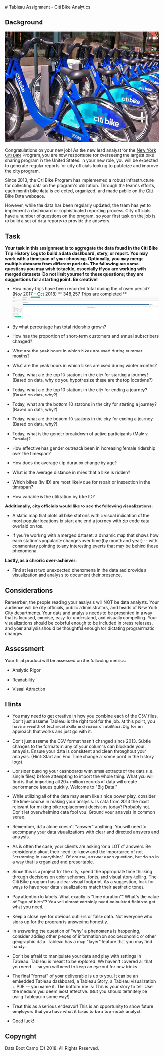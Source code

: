 ﻿﻿﻿# Tableau Assignment - Citi Bike Analytics

## Background

![Citi-Bikes](Images/citi-bike-station-bikes.jpg)

Congratulations on your new job! As the new lead analyst for the [New York Citi Bike](https://en.wikipedia.org/wiki/Citi_Bike) Program, you are now responsible for overseeing the largest bike sharing program in the United States. In your new role, you will be expected to generate regular reports for city officials looking to publicize and improve the city program.

Since 2013, the Citi Bike Program has implemented a robust infrastructure for collecting data on the program's utilization. Through the team's efforts, each month bike data is collected, organized, and made public on the [Citi Bike Data](https://www.citibikenyc.com/system-data) webpage.

However, while the data has been regularly updated, the team has yet to implement a dashboard or sophisticated reporting process. City officials have a number of questions on the program, so your first task on the job is to build a set of data reports to provide the answers. 

## Task

**Your task in this assignment is to aggregate the data found in the Citi Bike Trip History Logs to build a data dashboard, story, or report.  You may work with a timespan of your choosing. Optionally, you may merge multiple datasets from different periods. The following are some questions you may wish to tackle, especially if you are working with merged datasets. Do not limit yourself to these questions; they are suggestions for a starting point. Be creative!**

* How many trips have been recorded total during the chosen period? (Nov 2017 - Oct 2018)
** 348,257 Trips are completed
**![Number-of-Records](Images/Number-of-Records.PNG)




* By what percentage has total ridership grown? 

* How has the proportion of short-term customers and annual subscribers changed?

* What are the peak hours in which bikes are used during summer months? 

* What are the peak hours in which bikes are used during winter months?

* Today, what are the top 10 stations in the city for starting a journey? (Based on data, why do you hypothesize these are the top locations?)

* Today, what are the top 10 stations in the city for ending a journey? (Based on data, why?)

* Today, what are the bottom 10 stations in the city for starting a journey? (Based on data, why?)

* Today, what are the bottom 10 stations in the city for ending a journey (Based on data, why?)

* Today, what is the gender breakdown of active participants (Male v. Female)?

* How effective has gender outreach been in increasing female ridership over the timespan?

* How does the average trip duration change by age?

* What is the average distance in miles that a bike is ridden?

* Which bikes (by ID) are most likely due for repair or inspection in the timespan? 

* How variable is the utilization by bike ID?

**Additionally, city officials would like to see the following visualizations:**

* A static map that plots all bike stations with a visual indication of the most popular locations to start and end a journey with zip code data overlaid on top.

* If you're working with a merged dataset: a dynamic map that shows how each station's popularity changes over time (by month and year) -- with commentary pointing to any interesting events that may be behind these phenomena.

**Lastly, as a chronic over-achiever:**

* Find at least two unexpected phenomena in the data and provide a visualization and analysis to document their presence. 

## Considerations

Remember, the people reading your analysis will NOT be data analysts. Your audience will be city officials, public administrators, and heads of New York City departments. Your data and analysis needs to be presented in a way that is focused, concise, easy-to-understand, and visually compelling. Your visualizations should be colorful enough to be included in press releases, and your analysis should be thoughtful enough for dictating programmatic changes. 

## Assessment

Your final product will be assessed on the following metrics: 

* Analytic Rigor

* Readability

* Visual Attraction


## Hints

* You may need to get creative in how you combine each of the CSV files. Don't just assume Tableau is the right tool for the job. At this point, you have a wealth of technical skills and research abilities. Dig for an approach that works and just go with it.

* Don't just assume the CSV format hasn't changed since 2013. Subtle changes to the formats in any of your columns can blockade your analysis. Ensure your data is consistent and clean throughout your analysis. (Hint: Start and End Time change at some point in the history logs).

* Consider building your dashboards with small extracts of the data (i.e. single files) before attempting to import the whole thing. What you will find is that importing all 20+ million records of data will create performance issues quickly. Welcome to "Big Data."

* While utilizing all of the data may seem like a nice power play, consider the time-course in making your analysis. Is data from 2013 the most relevant for making bike replacement decisions today? Probably not. Don't let overwhelming data fool you. Ground your analysis in common sense.

* Remember, data alone doesn't "answer" anything. You will need to accompany your data visualizations with clear and directed answers and analysis. 

* As is often the case, your clients are asking for a LOT of answers. Be considerate about their need-to-know and the importance of not "cramming in everything". Of course, answer each question, but do so in a way that is organized and presentable. 

* Since this is a project for the city, spend the appropriate time thinking through decisions on color schemes, fonts, and visual story-telling. The Citi Bike program has a clear visual footprint. As a suggestion, look for ways to have your data visualizations match their aesthetic tones.

* Pay attention to labels. What exactly is "time duration"? What's the value of "age of birth"? You will almost certainly need calculated fields to get what you need.

* Keep a close eye for obvious outliers or false data. Not everyone who signs up for the program is answering honestly.

* In answering the question of "why" a phenomena is happening, consider adding other pieces of information on socioeconomic or other geographic data. Tableau has a map "layer" feature that you may find handy. 

* Don't be afraid to manipulate your data and play with settings in Tableau. Tableau is meant to be explored. We haven't covered all that you need -- so you will need to keep an eye out for new tricks. 

* The final "format" of your deliverable is up to you. It can be an embedded Tableau dashboard, a Tableau Story, a Tableau visualization + PDF -- you name it. The bottom line is: This is your story to tell. Use the medium you deem most effective. (But you should definitely be using Tableau in some way!)

* Treat this as a serious endeavor! This is an opportunity to show future employers that you have what it takes to be a top-notch analyst. 

* Good luck!

## Copyright

Data Boot Camp (C) 2018. All Rights Reserved.



